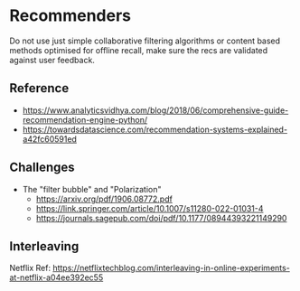 # Recommenders

Do not use just simple collaborative filtering algorithms or content based methods optimised for offline recall, make sure the recs are validated against user feedback.

## Reference
- https://www.analyticsvidhya.com/blog/2018/06/comprehensive-guide-recommendation-engine-python/
- https://towardsdatascience.com/recommendation-systems-explained-a42fc60591ed

## Challenges
- The "filter bubble" and "Polarization"
  - https://arxiv.org/pdf/1906.08772.pdf
  - https://link.springer.com/article/10.1007/s11280-022-01031-4
  - https://journals.sagepub.com/doi/pdf/10.1177/08944393221149290

## Interleaving
Netflix Ref: https://netflixtechblog.com/interleaving-in-online-experiments-at-netflix-a04ee392ec55
